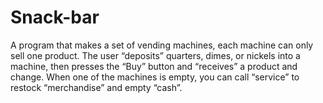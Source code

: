 # Snack-bar
 A program that makes a set of vending machines, each machine can only sell one product. The user “deposits” quarters, dimes, or nickels into a machine, then presses the “Buy” button and “receives” a product and change. When one of the machines is empty, you can call “service” to restock “merchandise” and empty “cash”.
